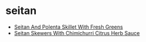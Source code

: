 # seitan

 * [Seitan And Polenta Skillet With Fresh Greens](index/s/seitan-and-polenta-skillet-with-fresh-greens-368469.json)
 * [Seitan Skewers With Chimichurri Citrus Herb Sauce](index/s/seitan-skewers-with-chimichurri-citrus-herb-sauce-368472.json)
